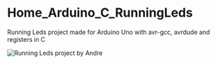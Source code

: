 # Home_Arduino_C_RunningLeds
Running Leds project made for Arduino Uno with avr-gcc, avrdude and registers in C

![Running Leds project by Andre](https://github.com/andrislapins/Home_Arduino_C_RunningLeds/blob/main/Home_Arduino_C_RunningLeds.heif)
